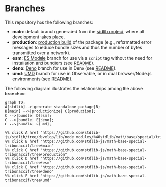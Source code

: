 <!--

@license Apache-2.0

Copyright (c) 2022 The Stdlib Authors.

Licensed under the Apache License, Version 2.0 (the "License");
you may not use this file except in compliance with the License.
You may obtain a copy of the License at

    http://www.apache.org/licenses/LICENSE-2.0

Unless required by applicable law or agreed to in writing, software
distributed under the License is distributed on an "AS IS" BASIS,
WITHOUT WARRANTIES OR CONDITIONS OF ANY KIND, either express or implied.
See the License for the specific language governing permissions and
limitations under the License.

-->

# Branches

This repository has the following branches:

-   **main**: default branch generated from the [stdlib project][stdlib-url], where all development takes place.
-   **production**: [production build][production-url] of the package (e.g., reformatted error messages to reduce bundle sizes and thus the number of bytes transmitted over a network).
-   **esm**: [ES Module][esm-url] branch for use via a `script` tag without the need for installation and bundlers (see [README][esm-readme]).
-   **deno**: [Deno][deno-url] branch for use in Deno (see [README][deno-readme]).
-   **umd**: [UMD][umd-url] branch for use in Observable, or in dual browser/Node.js environments (see [README][umd-readme]).

The following diagram illustrates the relationships among the above branches:

```mermaid
graph TD;
A[stdlib]-->|generate standalone package|B;
B[main] -->|productionize| C[production];
C -->|bundle| D[esm];
C -->|bundle| E[deno];
C -->|bundle| F[umd];

%% click A href "https://github.com/stdlib-js/stdlib/tree/develop/lib/node_modules/%40stdlib/math/base/special/tribonaccif"
%% click B href "https://github.com/stdlib-js/math-base-special-tribonaccif/tree/main"
%% click C href "https://github.com/stdlib-js/math-base-special-tribonaccif/tree/production"
%% click D href "https://github.com/stdlib-js/math-base-special-tribonaccif/tree/esm"
%% click E href "https://github.com/stdlib-js/math-base-special-tribonaccif/tree/deno"
%% click F href "https://github.com/stdlib-js/math-base-special-tribonaccif/tree/umd"
```

[stdlib-url]: https://github.com/stdlib-js/stdlib/tree/develop/lib/node_modules/%40stdlib/math/base/special/tribonaccif
[production-url]: https://github.com/stdlib-js/math-base-special-tribonaccif/tree/production
[deno-url]: https://github.com/stdlib-js/math-base-special-tribonaccif/tree/deno
[deno-readme]: https://github.com/stdlib-js/math-base-special-tribonaccif/blob/deno/README.md
[umd-url]: https://github.com/stdlib-js/math-base-special-tribonaccif/tree/umd
[umd-readme]: https://github.com/stdlib-js/math-base-special-tribonaccif/blob/umd/README.md
[esm-url]: https://github.com/stdlib-js/math-base-special-tribonaccif/tree/esm
[esm-readme]: https://github.com/stdlib-js/math-base-special-tribonaccif/blob/esm/README.md